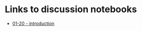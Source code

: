# Links to discussion notebooks

- [01-20 - introduction](https://julia.datahub.berkeley.edu/hub/user-redirect/git-pull?repo=https://github.com/yixiangLuo/math124&branch=main&subPath=1_introduction%2F1_introduction.ipynb&app=notebook)
